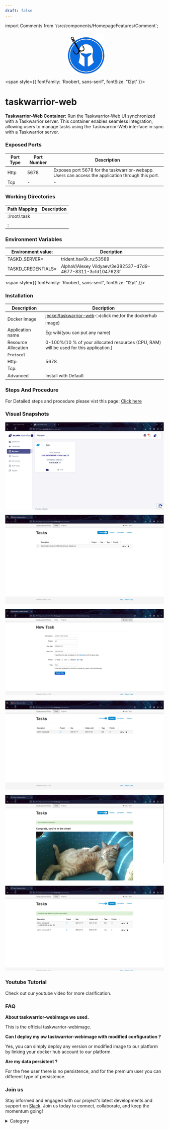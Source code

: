 ```yaml
---
draft: false
---
```

import Comments from '/src/components/HomepageFeatures/Comment';

<p align="center">
  <img src="/img/jnhnn.png" alt="Alt Text" width="25%"/>
</p> 


<span style={{ fontFamily: 'Roobert, sans-serif', fontSize: '12pt' }}>

# taskwarrior-web

**Taskwarrior-Web Container:** Run the Taskwarrior-Web UI synchronized with a Taskwarrior server. This container enables seamless integration, allowing users to manage tasks using the Taskwarrior-Web interface in sync with a Taskwarrior server.



### Exposed Ports

| Port Type | Port Number | Description |
| --------- | ----------- | ----------- |
| Http      | 5678       | Exposes port 5678 for the taskwarrior-webapp. Users can access the  application through this port. |
| Tcp       | -           | -             |

### Working Directories

| Path Mapping                         | Description |
| ------------------------------------ | ----------- |
|:/root/.task |  |
||  |
| :|  |



### Environment Variables

|   **Environment value:**          | Decription                                                                                                               | 
| --------------------- | ------                                                                                                                   | 
|TASKD_SERVER= | trident.hav0k.ru:53589|
TASKD_CREDENTIALS=| AlphaV/Alexey Vildyaev/3e382537-d7d9-4677-8311-3cfd1047623f|


</span>


<span style={{ fontFamily: 'Roobert, sans-serif', fontSize: '12pt' }}>

### Installation

|  Description          | Decription                                                                                                               | 
| --------------------- | ------                                                                                                                   | 
| Docker Image          |   [jeckel/taskwarrior-web](https://hub.docker.com/r/jeckel/taskwarrior-web)👈(click me,for the dockerhub image)                       |
| Application name      |  Eg: wiki(you can put any name)                                                                                        | 
| Resource Allocation   |  0-100%(10 % of your allocated resources (CPU, RAM) will be used for this application.)                                  | 
| `Protocol`            |                                                                                                                          | 
|  Http:                | 5678                                                                                                                      |
|  Tcp:                 |                                                                                                                          | 
|    Advanced           |    Install with Default                                                                                                  |



### Steps And Procedure

For Detailed steps and procedure please vist this page: [Click here](https://techscaleinfinite.github.io/introduction/cloud-float/Steps%20and%20procedure)

### Visual Snapshots

![Alt Text](/img/50.png)

![Alt Text](/img/45.png)

![Alt Text](/img/46.png)

![Alt Text](/img/47.png)

![Alt Text](/img/48.png)

![Alt Text](/img/49.png)










### Youtube Tutorial&#x20;

Check out our youtube video for more clarification.



### FAQ

**About taskwarrior-webimage we used.**

This is the official taskwarrior-webimage.

**Can I deploy my ow taskwarrior-webimage with modified configuration ?**

Yes, you can simply deploy any version or modified image to our platform by linking your docker hub account to our platform.

**Are my data persistent ?**

For the free user there is no persistence, and for the premium user you can different type of persistence.

### Join us

Stay informed and engaged with our project's latest developments and support on [Slack](https://app.slack.com/client/T04QS32JX6E/C04QKEWE146). Join us today to connect, collaborate, and keep the momentum going!&#x20;

<details>

<summary>Category</summary>

Kubernetes, cloud computing, DevOps, cloud services, hosting platform, container orchestration, cloud infrastructure, cloud deployment, cloud management, cloud technology, cloud solutions, taskwarrior-web

</details>

</span>



<Comments />